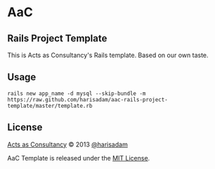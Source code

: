 # AaC #
## Rails Project Template ##

This is Acts as Consultancy's Rails template. Based on our own taste.

## Usage ##

```
rails new app_name -d mysql --skip-bundle -m https://raw.github.com/harisadam/aac-rails-project-template/master/template.rb
```

## License

[Acts as Consultancy](http://acts-as-consultancy.com) &copy; 2013
[@harisadam](http://twitter.com/harisadam)

AaC Template is released under the [MIT License](http://www.opensource.org/licenses/MIT).
